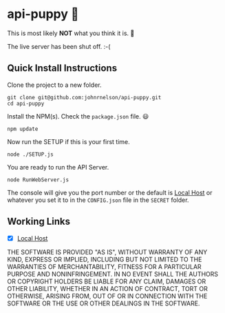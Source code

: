 # api-puppy :dog:

This is most likely **NOT** what you think it is. :thinking:

The live server has been shut off. :-(


## Quick Install Instructions
Clone the project to a new folder.

    git clone git@github.com:johnrnelson/api-puppy.git
    cd api-puppy

Install the NPM(s). Check the `package.json` file. :smiley:

    npm update

Now run the SETUP if this is your first time.

    node ./SETUP.js
 
You are ready to run the API Server. 

    node RunWebServer.js

The console will give you the port number or the default is 
[Local Host](http://localhost:9080) or whatever you set it to in the 
`CONFIG.json` file in the `SECRET` folder. 




## Working Links 
- [x] [Local Host](http://0.0.0.0:9080)  

  


THE SOFTWARE IS PROVIDED "AS IS", WITHOUT WARRANTY OF ANY KIND, EXPRESS OR
IMPLIED, INCLUDING BUT NOT LIMITED TO THE WARRANTIES OF MERCHANTABILITY,
FITNESS FOR A PARTICULAR PURPOSE AND NONINFRINGEMENT. IN NO EVENT SHALL THE
AUTHORS OR COPYRIGHT HOLDERS BE LIABLE FOR ANY CLAIM, DAMAGES OR OTHER
LIABILITY, WHETHER IN AN ACTION OF CONTRACT, TORT OR OTHERWISE, ARISING FROM,
OUT OF OR IN CONNECTION WITH THE SOFTWARE OR THE USE OR OTHER DEALINGS IN THE
SOFTWARE.

